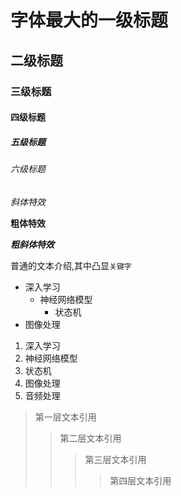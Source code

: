 
# 字体最大的一级标题
## 二级标题
### 三级标题
#### 四级标题
##### 五级标题
###### 六级标题
*斜体特效*

**粗体特效**

***粗斜体特效***

普通的文本介绍,其中凸显`关键字`

* 深入学习
 	* 神经网络模型
  		* 状态机
* 图像处理

1. 深入学习
 1. 神经网络模型
  1. 状态机
2. 图像处理
3. 音频处理

> 第一层文本引用
>>第二层文本引用
>>> 第三层文本引用
>>>> 第四层文本引用
